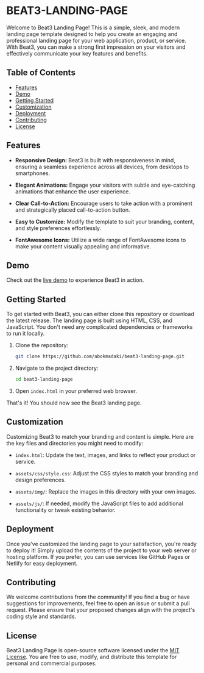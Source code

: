 # BEAT3-LANDING-PAGE

Welcome to Beat3 Landing Page! This is a simple, sleek, and modern landing page template designed to help you create an engaging and professional landing page for your web application, product, or service. With Beat3, you can make a strong first impression on your visitors and effectively communicate your key features and benefits.

## Table of Contents

- [Features](#features)
- [Demo](#demo)
- [Getting Started](#getting-started)
- [Customization](#customization)
- [Deployment](#deployment)
- [Contributing](#contributing)
- [License](#license)

## Features

- **Responsive Design:** Beat3 is built with responsiveness in mind, ensuring a seamless experience across all devices, from desktops to smartphones.

- **Elegant Animations:** Engage your visitors with subtle and eye-catching animations that enhance the user experience.

- **Clear Call-to-Action:** Encourage users to take action with a prominent and strategically placed call-to-action button.

- **Easy to Customize:** Modify the template to suit your branding, content, and style preferences effortlessly.

- **FontAwesome Icons:** Utilize a wide range of FontAwesome icons to make your content visually appealing and informative.

## Demo

Check out the [live demo](https://example.com/beat3-demo) to experience Beat3 in action.

## Getting Started

To get started with Beat3, you can either clone this repository or download the latest release. The landing page is built using HTML, CSS, and JavaScript. You don't need any complicated dependencies or frameworks to run it locally.

1. Clone the repository:

   ```bash
   git clone https://github.com/abokmadaki/beat3-landing-page.git
   ```

2. Navigate to the project directory:

   ```bash
   cd beat3-landing-page
   ```

3. Open `index.html` in your preferred web browser.

That's it! You should now see the Beat3 landing page.

## Customization

Customizing Beat3 to match your branding and content is simple. Here are the key files and directories you might need to modify:

- `index.html`: Update the text, images, and links to reflect your product or service.

- `assets/css/style.css`: Adjust the CSS styles to match your branding and design preferences.

- `assets/img/`: Replace the images in this directory with your own images.

- `assets/js/`: If needed, modify the JavaScript files to add additional functionality or tweak existing behavior.

## Deployment

Once you've customized the landing page to your satisfaction, you're ready to deploy it! Simply upload the contents of the project to your web server or hosting platform. If you prefer, you can use services like GitHub Pages or Netlify for easy deployment.

## Contributing

We welcome contributions from the community! If you find a bug or have suggestions for improvements, feel free to open an issue or submit a pull request. Please ensure that your proposed changes align with the project's coding style and standards.

## License

Beat3 Landing Page is open-source software licensed under the [MIT License](https://opensource.org/licenses/MIT). You are free to use, modify, and distribute this template for personal and commercial purposes.
